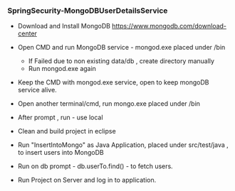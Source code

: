 ### SpringSecurity-MongoDBUserDetailsService

  * Download and Install MongoDB
      https://www.mongodb.com/download-center
  
  * Open CMD and run MongoDB service - mongod.exe placed under /bin
    * If Failed due to non existing data/db , create directory manually
    * Run mongod.exe again
    
  * Keep the CMD with mongod.exe service, open to keep mongoDB service alive.
  
  * Open another terminal/cmd, run mongo.exe placed under /bin
  * After prompt , run - use local
  * Clean and build project in eclipse
  * Run "InsertIntoMongo" as Java Application, placed under src/test/java , to insert users into MongoDB
  * Run on db prompt - db.userTo.find() - to fetch users.
  * Run Project on Server and log in to application.
